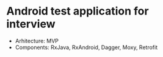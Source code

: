 # Android test application for interview

- Arhitecture: MVP
- Components: RxJava, RxAndroid, Dagger, Moxy, Retrofit
